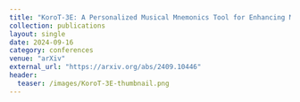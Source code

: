 ```yaml
---
title: "KoroT-3E: A Personalized Musical Mnemonics Tool for Enhancing Memory Retention of Complex Computer Science Concepts"
collection: publications
layout: single
date: 2024-09-16
category: conferences
venue: "arXiv"
external_url: "https://arxiv.org/abs/2409.10446"
header:
  teaser: /images/KoroT-3E-thumbnail.png
---
```


